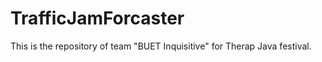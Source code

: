 TrafficJamForcaster
===================

This is the repository of team "BUET Inquisitive" for Therap Java festival.
